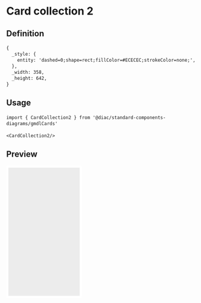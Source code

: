 # Card collection 2

## Definition

```
{
  _style: { 
    entity: 'dashed=0;shape=rect;fillColor=#ECECEC;strokeColor=none;',
  },
  _width: 358,
  _height: 642,
}
```

## Usage

```
import { CardCollection2 } from '@diac/standard-components-diagrams/gmdlCards'

<CardCollection2/>
```

## Preview

<img src="./card-collection-2.png" width="200"/>
